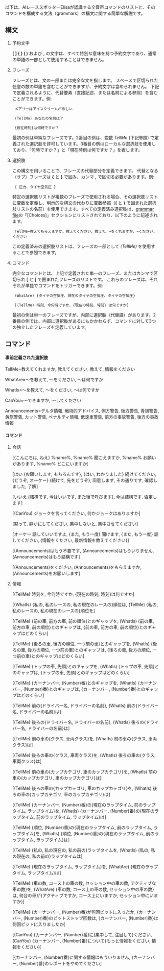 以下は、AIレーススポッターElisaが認識する全音声コマンドのリストと、そのコマンドを構成する文法（grammars）の構文に関する簡単な解説です。

## 構文

1. 予約文字

   **[ ] { } ( )** および **,** の文字は、すべて特別な意味を持つ予約文字であり、通常の単語の一部として使用することはできません。

2. フレーズ

   フレーズとは、文の一部または完全な文を指します。 スペースで区切られた任意の数の単語を含むことができますが、予約文字は含められません。 下記で定義されるように、代替要素（直接記述、または名前による参照）を含むことができます。例:

		メアリーはアイスクリームが欲しい

		(TellMe) あなたの名前は？

		{現在時刻}は何時ですか？

   最初の例は単純なフレーズです。2番目の例は、変数 *TellMe* (下記参照) で定義された選択肢を許可しています。3番目の例はローカルな選択肢を使用しており、「何時ですか？」と「現在時刻は何ですか？」を表します。

3. 選択肢

   この構文を用いることで、フレーズの代替部分を定義できます。 代替となる（サブ）フレーズは **{** と **}** で囲み、カンマ **,** で区切る必要があります。例:

		{ 圧力、タイヤ空気圧 }

   特定の選択肢リストが複数のフレーズで使用される場合、その選択肢リストに変数を定義し、明示的な構文の代わりに変数参照（**(** と **)** で囲まれた選択肢リストの名前）を使用できます。すべての定義済み選択肢は、[grammar file](https://github.com/SeriousOldMan/Simulator-Controller/blob/main/Sources/Assistants/Grammars/Choices.ja)の「[Choices]」セクションにリストされており、以下のように記述されます。

		TellMe=教えてもらえますか、教えてください、教えて、∼をくれますか、∼ください、ください

   この定義済みの選択肢リストは、フレーズの一部として *(TellMe)* を使用することで参照できます。

4. コマンド

   完全なコマンドとは、上記で定義された単一のフレーズ、またはカンマで区切られ **[** と **]** で囲まれたフレーズのリストです。 これらのフレーズは、それぞれが単独でコマンドをトリガーできます。例:

		(WhatAre) {タイヤの空気圧、現在のタイヤの空気圧、タイヤの空気圧}

		[(TellMe) 時刻、今何時ですか、{現在の時刻、時刻} は何ですか]

   最初の例は単一のフレーズですが、内部に選択肢（代替語）があります。2番目の例では、内部に選択肢があるにもかかわらず、コマンドに対して3つの独立したフレーズを定義しています。

## コマンド

#### 事前定義された選択肢

TellMe=教えてくれますか, 教えてください, 教えて, 情報をください

WhatAre=〜を教えて, 〜をください, 〜は何ですか

WhatIs=〜を教えて, 〜をください, 〜は何ですか

CanYou=〜できますか, 〜してください

Announcements=デルタ情報, 戦術的アドバイス, 側方警告, 後方警告, 青旗警告, 黄旗警告, カット警告, ペナルティ情報, 低速車警告, 前方の事故警告, 後方の事故情報

#### コマンド

1. 会話

	[{こんにちは, ねえ} %name%, %name% 聞こえますか, %name% お願いがあります, %name% どこにいますか]

	[はい {お願いします, もちろんです}, {はい, わかりました} 続けてください, {どうぞ, オーケー} {続けて, 先をどうぞ}, 同意します, その通りです, 確認しました, 了解]

	[いいえ {結構です, 今はいいです, また後で呼びます}, 今は結構です, 否定します]

	[(CanYou) ジョークを言ってください, 何かジョークはありますか]

	[黙って, 静かにしてください, 集中しないと, 集中させてください]

	[オーケー 話していいですよ, {また, もう一度} 聞けます, {また, もう一度} 話してください, {情報をください, 最新情報を教えてください}]

	[(Announcements)はもう不要です, (Announcements)はもういりません, (Announcements)はもう結構です]

	[(Announcements)をください, (Announcements)をもらえますか, (Announcements)をお願いします]

2. 情報

	[(TellMe) 時刻を, 今何時ですか, {現在の時刻, 時刻}は何ですか]

	[(WhatIs) {私の, 私のレースの, 私の現在のレースの}順位は, (TellMe) {私の, 私のレースの, 私の現在のレースの}順位を]

	[(TellMe) {前の車, 前方の車, 前の順位}とのギャップを, (WhatIs) {前の車, 前方の車, 前の順位}とのギャップは, {前の車, 前方の車, 前の順位}とのギャップはどのくらい]

	[(TellMe) {後ろの車, 後方の順位, 一つ前の車}とのギャップを, (WhatIs) {後ろの車, 後方の順位, 一つ前の車}とのギャップは, {後ろの車, 後方の順位, 一つ前の車}とのギャップはどのくらい]

	[(TellMe) {トップの車, 先頭}とのギャップを, (WhatIs) {トップの車, 先頭}とのギャップは, {トップの車, 先頭}とのギャップはどのくらい]

	[(TellMe) {カーナンバー, (Number)番}とのギャップを, (WhatIs) {カーナンバー, (Number)番}とのギャップは, {カーナンバー, (Number)番}とのギャップはどのくらい]

	[(TellMe) 前の{ドライバー名, ドライバーの名前}, (WhatIs) 前の{ドライバー名, ドライバーの名前}は]

	[(TellMe) 後ろの{ドライバー名, ドライバーの名前}, (WhatIs) 後ろの{ドライバー名, ドライバーの名前}は]

	[(TellMe) 前の車の{クラス, 車両クラス}を, (WhatIs) 前の車の{クラス, 車両クラス}は]

	[(TellMe) 後ろの車の{クラス, 車両クラス}を, (WhatIs) 後ろの車の{クラス, 車両クラス}は]

	[(TellMe) 前の車の{カップカテゴリ, 車のカップカテゴリ}を, (WhatIs) 前の車の{カップカテゴリ, 車のカップカテゴリ}は]

	[(TellMe) 後ろの車の{カップカテゴリ, 車のカップカテゴリ}を, (WhatIs) 後ろの車の{カップカテゴリ, 車のカップカテゴリ}は]

	[(TellMe) {カーナンバー, (Number)番}の{現在のラップタイム, 前のラップタイム, ラップタイム}を, (WhatIs) {カーナンバー, (Number)番}の{現在のラップタイム, 前のラップタイム, ラップタイム}は]

	[(TellMe) {順位, (Number)番}の{現在のラップタイム, 前のラップタイム, ラップタイム}を, (WhatIs) {順位, (Number)番}の{現在のラップタイム, 前のラップタイム, ラップタイム}は]

	[(TellMe) {私の, 私の現在の, 私の前の}ラップタイムを, (WhatIs) {私の, 私の現在の, 私の前の}ラップタイムは]

	[(TellMe) {現在のラップタイム, ラップタイム}を, (WhatAre) {現在のラップタイム, ラップタイム}は]

	[(TellMe) {車の数, コース上の車の数, セッション中の車の数, アクティブな車の数}を, (WhatAre) {車の数, コース上の車の数, セッション中の車の数}は, 何台の車が{アクティブですか, コース上にいますか, セッション中にいますか}]

	[(TellMe) {カーナンバー, (Number)番}が何回ピットに入ったか, {カーナンバー, (Number)番}のピットストップ回数は, {カーナンバー, (Number)番}は何回ピットに入りましたか]

	[(CanYou) {カーナンバー, (Number)番}に{集中して, 注目して}ください, (CanYou) {カーナンバー, (Number)番}について{もっと情報をください, 情報をください}]

	[{カーナンバー, (Number)番}に関する情報はもういりません, {カーナンバー, (Number)番}のレポートをやめてください]